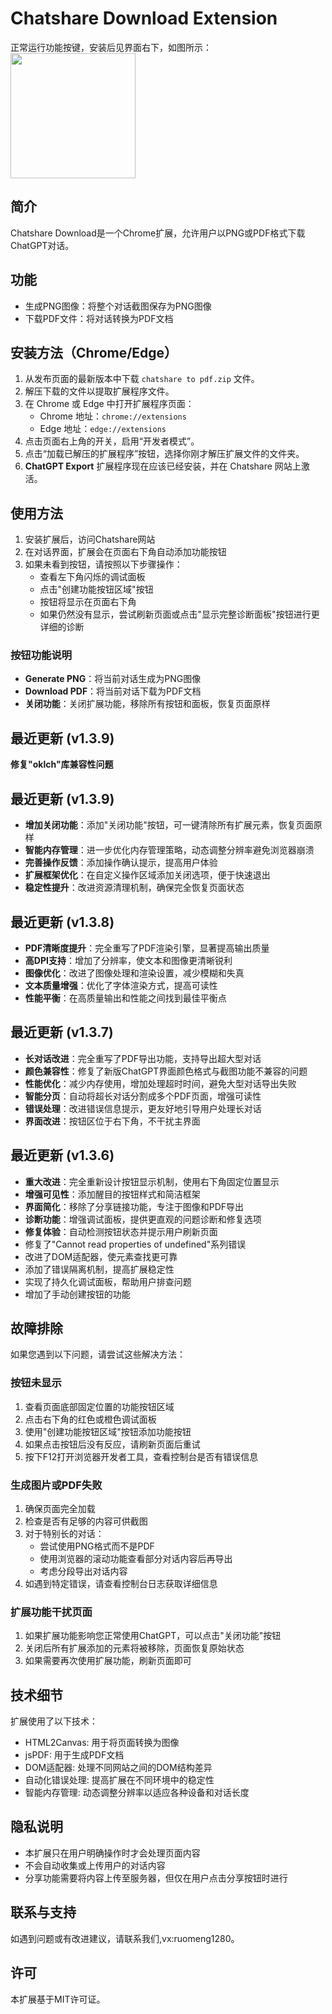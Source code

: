 # Chatshare Download Extension
正常运行功能按键，安装后见界面右下，如图所示：<img src="https://github.com/user-attachments/assets/7d5fde24-c647-44cc-a69b-c7e08c523dba" width="200">

## 简介
Chatshare Download是一个Chrome扩展，允许用户以PNG或PDF格式下载ChatGPT对话。

## 功能
- 生成PNG图像：将整个对话截图保存为PNG图像
- 下载PDF文件：将对话转换为PDF文档

## 安装方法（Chrome/Edge）
1. 从发布页面的最新版本中下载 `chatshare to pdf.zip` 文件。  
2. 解压下载的文件以提取扩展程序文件。  
3. 在 Chrome 或 Edge 中打开扩展程序页面：
   - Chrome 地址：`chrome://extensions`  
   - Edge 地址：`edge://extensions`  
4. 点击页面右上角的开关，启用“开发者模式”。  
5. 点击“加载已解压的扩展程序”按钮，选择你刚才解压扩展文件的文件夹。  
6. **ChatGPT Export** 扩展程序现在应该已经安装，并在 Chatshare 网站上激活。

## 使用方法
1. 安装扩展后，访问Chatshare网站
2. 在对话界面，扩展会在页面右下角自动添加功能按钮
3. 如果未看到按钮，请按照以下步骤操作：
   - 查看左下角闪烁的调试面板
   - 点击"创建功能按钮区域"按钮
   - 按钮将显示在页面右下角
   - 如果仍然没有显示，尝试刷新页面或点击"显示完整诊断面板"按钮进行更详细的诊断

### 按钮功能说明
- **Generate PNG**：将当前对话生成为PNG图像
- **Download PDF**：将当前对话下载为PDF文档
- **关闭功能**：关闭扩展功能，移除所有按钮和面板，恢复页面原样

## 最近更新 (v1.3.9)
**修复"oklch"库兼容性问题**

## 最近更新 (v1.3.9)
- **增加关闭功能**：添加"关闭功能"按钮，可一键清除所有扩展元素，恢复页面原样
- **智能内存管理**：进一步优化内存管理策略，动态调整分辨率避免浏览器崩溃
- **完善操作反馈**：添加操作确认提示，提高用户体验
- **扩展框架优化**：在自定义操作区域添加关闭选项，便于快速退出
- **稳定性提升**：改进资源清理机制，确保完全恢复页面状态

## 最近更新 (v1.3.8)
- **PDF清晰度提升**：完全重写了PDF渲染引擎，显著提高输出质量
- **高DPI支持**：增加了分辨率，使文本和图像更清晰锐利
- **图像优化**：改进了图像处理和渲染设置，减少模糊和失真
- **文本质量增强**：优化了字体渲染方式，提高可读性
- **性能平衡**：在高质量输出和性能之间找到最佳平衡点

## 最近更新 (v1.3.7)
- **长对话改进**：完全重写了PDF导出功能，支持导出超大型对话
- **颜色兼容性**：修复了新版ChatGPT界面颜色格式与截图功能不兼容的问题
- **性能优化**：减少内存使用，增加处理超时时间，避免大型对话导出失败
- **智能分页**：自动将超长对话分割成多个PDF页面，增强可读性
- **错误处理**：改进错误信息提示，更友好地引导用户处理长对话
- **界面改进**：按钮区位于右下角，不干扰主界面

## 最近更新 (v1.3.6)
- **重大改进**：完全重新设计按钮显示机制，使用右下角固定位置显示
- **增强可见性**：添加醒目的按钮样式和简洁框架
- **界面简化**：移除了分享链接功能，专注于图像和PDF导出
- **诊断功能**：增强调试面板，提供更直观的问题诊断和修复选项
- **修复体验**：自动检测按钮状态并提示用户刷新页面
- 修复了"Cannot read properties of undefined"系列错误
- 改进了DOM适配器，使元素查找更可靠
- 添加了错误隔离机制，提高扩展稳定性
- 实现了持久化调试面板，帮助用户排查问题
- 增加了手动创建按钮的功能

## 故障排除
如果您遇到以下问题，请尝试这些解决方法：

### 按钮未显示
1. 查看页面底部固定位置的功能按钮区域
2. 点击右下角的红色或橙色调试面板
3. 使用"创建功能按钮区域"按钮添加功能按钮
4. 如果点击按钮后没有反应，请刷新页面后重试
5. 按下F12打开浏览器开发者工具，查看控制台是否有错误信息

### 生成图片或PDF失败
1. 确保页面完全加载
2. 检查是否有足够的内容可供截图
3. 对于特别长的对话：
   - 尝试使用PNG格式而不是PDF
   - 使用浏览器的滚动功能查看部分对话内容后再导出
   - 考虑分段导出对话内容
4. 如遇到特定错误，请查看控制台日志获取详细信息

### 扩展功能干扰页面
1. 如果扩展功能影响您正常使用ChatGPT，可以点击"关闭功能"按钮
2. 关闭后所有扩展添加的元素将被移除，页面恢复原始状态
3. 如果需要再次使用扩展功能，刷新页面即可

## 技术细节
扩展使用了以下技术：
- HTML2Canvas: 用于将页面转换为图像
- jsPDF: 用于生成PDF文档
- DOM适配器: 处理不同网站之间的DOM结构差异
- 自动化错误处理: 提高扩展在不同环境中的稳定性
- 智能内存管理: 动态调整分辨率以适应各种设备和对话长度

## 隐私说明
- 本扩展只在用户明确操作时才会处理页面内容
- 不会自动收集或上传用户的对话内容
- 分享功能需要将内容上传至服务器，但仅在用户点击分享按钮时进行

## 联系与支持
如遇到问题或有改进建议，请联系我们,vx:ruomeng1280。

## 许可
本扩展基于MIT许可证。 
